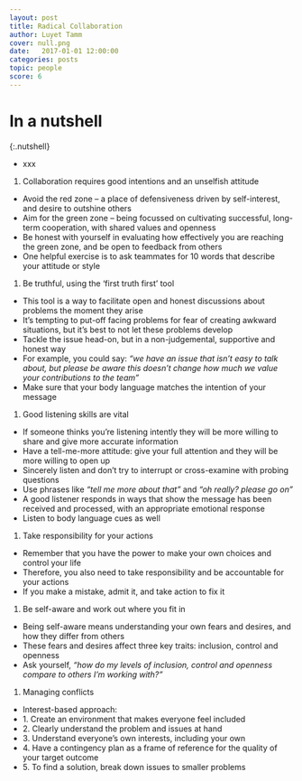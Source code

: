 ```yaml
---
layout: post
title: Radical Collaboration
author: Luyet Tamm
cover: null.png
date:   2017-01-01 12:00:00
categories: posts
topic: people
score: 6
---
```


# In a nutshell

{:.nutshell}
-   xxx

1.  Collaboration requires good intentions and an unselfish attitude
-   Avoid the red zone – a place of defensiveness driven by
    self-interest, and desire to outshine others
-   Aim for the green zone – being focussed on cultivating successful,
    long-term cooperation, with shared values and openness
-   Be honest with yourself in evaluating how effectively you are
    reaching the green zone, and be open to feedback from others
-   One helpful exercise is to ask teammates for 10 words that describe
    your attitude or style

1.  Be truthful, using the ‘first truth first’ tool
-   This tool is a way to facilitate open and honest discussions about
    problems the moment they arise
-   It’s tempting to put-off facing problems for fear of creating
    awkward situations, but it’s best to not let these problems develop
-   Tackle the issue head-on, but in a non-judgemental, supportive and
    honest way
-   For example, you could say: *“we have an issue that isn’t easy to
    talk about, but please be aware this doesn’t change how much we
    value your contributions to the team”*
-   Make sure that your body language matches the intention of your
    message

1.  Good listening skills are vital
-   If someone thinks you’re listening intently they will be more
    willing to share and give more accurate information
-   Have a tell-me-more attitude: give your full attention and they will
    be more willing to open up
-   Sincerely listen and don’t try to interrupt or cross-examine with
    probing questions
-   Use phrases like *“tell me more about that”* and *“oh really? please
    go on”*
-   A good listener responds in ways that show the message has been
    received and processed, with an appropriate emotional response
-   Listen to body language cues as well

1.  Take responsibility for your actions
-   Remember that you have the power to make your own choices and
    control your life
-   Therefore, you also need to take responsibility and be accountable
    for your actions
-   If you make a mistake, admit it, and take action to fix it

1.  Be self-aware and work out where you fit in
-   Being self-aware means understanding your own fears and desires, and
    how they differ from others
-   These fears and desires affect three key traits: inclusion, control
    and openness
-   Ask yourself, *“how do my levels of inclusion, control and openness
    compare to others I’m working with?”*

1.  Managing conflicts
-   Interest-based approach:
-   1\. Create an environment that makes everyone feel included
-   2\. Clearly understand the problem and issues at hand
-   3\. Understand everyone’s own interests, including your own
-   4\. Have a contingency plan as a frame of reference for the quality of
    your target outcome
-   5\. To find a solution, break down issues to smaller problems